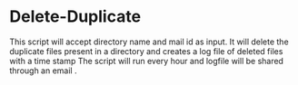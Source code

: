 # Delete-Duplicate
This script will accept directory name and mail id as input. It will delete the duplicate files present in a directory and creates a log file of deleted files with a time stamp The script will run every hour and logfile  will be shared through an email .
